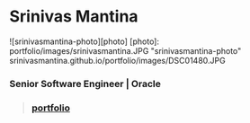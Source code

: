# Srinivas Mantina
![srinivasmantina-photo][photo]
[photo]: portfolio/images/srinivasmantina.JPG "srinivasmantina-photo"
srinivasmantina.github.io/portfolio/images/DSC01480.JPG

### Senior Software Engineer | Oracle
> ### [portfolio](https://srinivasmantina.github.io/portfolio/)
